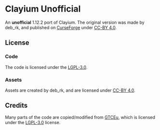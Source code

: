 # Clayium Unofficial
An **unofficial** 1.12.2 port of Clayium.
The original version was made by deb_rk,
and published on [CurseForge](https://www.curseforge.com/minecraft/mc-mods/clayium) under [CC-BY 4.0](https://creativecommons.org/licenses/by/4.0/).

## License
### Code
The code is licensed under the [LGPL-3.0](https://www.gnu.org/licenses/lgpl-3.0.html.en#license-text).

### Assets
Assets are created by deb_rk, and are licensed under [CC-BY 4.0](https://creativecommons.org/licenses/by/4.0/).

## Credits
Many parts of the code are copied/modified from [GTCEu](https://github.com/GregTechCEu/GregTech), 
which is licensed under the [LGPL-3.0](https://www.gnu.org/licenses/lgpl-3.0.html.en) license.
